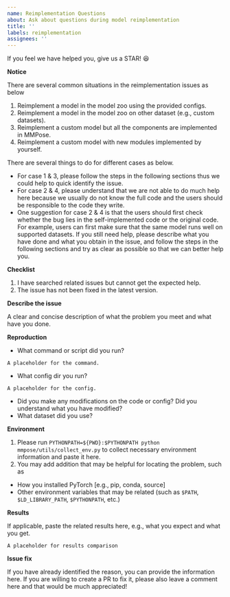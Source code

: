 ```yaml
---
name: Reimplementation Questions
about: Ask about questions during model reimplementation
title: ''
labels: reimplementation
assignees: ''
---
```


If you feel we have helped you, give us a STAR! :satisfied:

**Notice**

There are several common situations in the reimplementation issues as below

1. Reimplement a model in the model zoo using the provided configs.
2. Reimplement a model in the model zoo on other dataset (e.g., custom datasets).
3. Reimplement a custom model but all the components are implemented in MMPose.
4. Reimplement a custom model with new modules implemented by yourself.

There are several things to do for different cases as below.

- For case 1 & 3, please follow the steps in the following sections thus we could help to quick identify the issue.
- For case 2 & 4, please understand that we are not able to do much help here because we usually do not know the full code and the users should be responsible to the code they write.
- One suggestion for case 2 & 4 is that the users should first check whether the bug lies in the self-implemented code or the original code. For example, users can first make sure that the same model runs well on supported datasets. If you still need help, please describe what you have done and what you obtain in the issue, and follow the steps in the following sections and try as clear as possible so that we can better help you.

**Checklist**

1. I have searched related issues but cannot get the expected help.
2. The issue has not been fixed in the latest version.

**Describe the issue**

A clear and concise description of what the problem you meet and what have you done.

**Reproduction**

- What command or script did you run?

```
A placeholder for the command.
```

- What config dir you run?

```
A placeholder for the config.
```

- Did you make any modifications on the code or config? Did you understand what you have modified?
- What dataset did you use?

**Environment**

1. Please run `PYTHONPATH=${PWD}:$PYTHONPATH python mmpose/utils/collect_env.py` to collect necessary environment information and paste it here.
2. You may add addition that may be helpful for locating the problem, such as

- How you installed PyTorch \[e.g., pip, conda, source\]
- Other environment variables that may be related (such as `$PATH`, `$LD_LIBRARY_PATH`, `$PYTHONPATH`, etc.)

**Results**

If applicable, paste the related results here, e.g., what you expect and what you get.

```
A placeholder for results comparison
```

**Issue fix**

If you have already identified the reason, you can provide the information here. If you are willing to create a PR to fix it, please also leave a comment here and that would be much appreciated!
